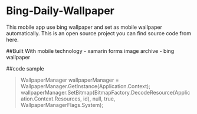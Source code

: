 # Bing-Daily-Wallpaper

This mobile app use bing wallpaper and set as mobile wallpaper automatically.
This is an open source project you can find source code from here.

##Built With
mobile technology - xamarin forms
image archive - bing wallpaper

##code sample
 >WallpaperManager wallpaperManager = WallpaperManager.GetInstance(Application.Context);
 >wallpaperManager.SetBitmap(BitmapFactory.DecodeResource(Application.Context.Resources, id), null, true, WallpaperManagerFlags.System);



